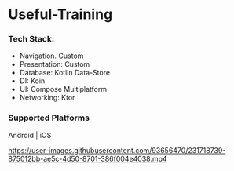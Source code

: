 # Useful-Training


### Tech Stack:
- Navigation. Custom
- Presentation: Custom
- Database: Kotlin Data-Store
- DI: Koin
- UI: Compose Multiplatform
- Networking: Ktor

### Supported Platforms
Android | iOS

https://user-images.githubusercontent.com/93656470/231718739-875012bb-ae5c-4d50-8701-386f004e4038.mp4


